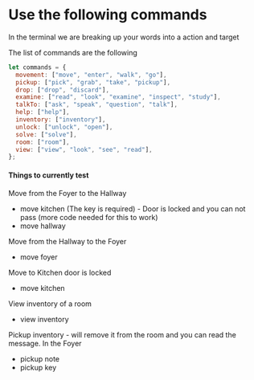 # Use the following commands

In the terminal we are breaking up your words into a action and target

The list of commands are the following

```js
let commands = {
  movement: ["move", "enter", "walk", "go"],
  pickup: ["pick", "grab", "take", "pickup"],
  drop: ["drop", "discard"],
  examine: ["read", "look", "examine", "inspect", "study"],
  talkTo: ["ask", "speak", "question", "talk"],
  help: ["help"],
  inventory: ["inventory"],
  unlock: ["unlock", "open"],
  solve: ["solve"],
  room: ["room"],
  view: ["view", "look", "see", "read"],
};
```

#### Things to currently test

Move from the Foyer to the Hallway

- move kitchen (The key is required) - Door is locked and you can not pass (more code needed for this to work)
- move hallway

Move from the Hallway to the Foyer

- move foyer

Move to Kitchen door is locked

- move kitchen

View inventory of a room

- view inventory

Pickup inventory - will remove it from the room and you can read the message.
In the Foyer

- pickup note
- pickup key
